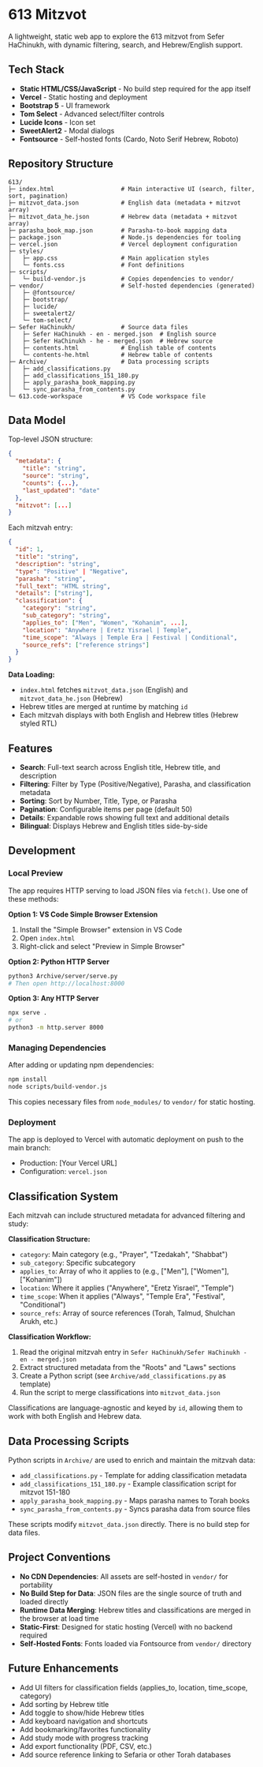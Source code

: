 # 613 Mitzvot

A lightweight, static web app to explore the 613 mitzvot from Sefer HaChinukh, with dynamic filtering, search, and Hebrew/English support.

## Tech Stack

- **Static HTML/CSS/JavaScript** - No build step required for the app itself
- **Vercel** - Static hosting and deployment
- **Bootstrap 5** - UI framework
- **Tom Select** - Advanced select/filter controls
- **Lucide Icons** - Icon set
- **SweetAlert2** - Modal dialogs
- **Fontsource** - Self-hosted fonts (Cardo, Noto Serif Hebrew, Roboto)

## Repository Structure

```
613/
├─ index.html                   # Main interactive UI (search, filter, sort, pagination)
├─ mitzvot_data.json            # English data (metadata + mitzvot array)
├─ mitzvot_data_he.json         # Hebrew data (metadata + mitzvot array)
├─ parasha_book_map.json        # Parasha-to-book mapping data
├─ package.json                 # Node.js dependencies for tooling
├─ vercel.json                  # Vercel deployment configuration
├─ styles/
│   ├─ app.css                  # Main application styles
│   └─ fonts.css                # Font definitions
├─ scripts/
│   └─ build-vendor.js          # Copies dependencies to vendor/
├─ vendor/                      # Self-hosted dependencies (generated)
│   ├─ @fontsource/
│   ├─ bootstrap/
│   ├─ lucide/
│   ├─ sweetalert2/
│   └─ tom-select/
├─ Sefer HaChinukh/             # Source data files
│   ├─ Sefer HaChinukh - en - merged.json  # English source
│   ├─ Sefer HaChinukh - he - merged.json  # Hebrew source
│   ├─ contents.html            # English table of contents
│   └─ contents-he.html         # Hebrew table of contents
├─ Archive/                     # Data processing scripts
│   ├─ add_classifications.py
│   ├─ add_classifications_151_180.py
│   ├─ apply_parasha_book_mapping.py
│   └─ sync_parasha_from_contents.py
└─ 613.code-workspace           # VS Code workspace file
```

## Data Model

Top-level JSON structure:

```json
{
  "metadata": {
    "title": "string",
    "source": "string",
    "counts": {...},
    "last_updated": "date"
  },
  "mitzvot": [...]
}
```

Each mitzvah entry:

```json
{
  "id": 1,
  "title": "string",
  "description": "string",
  "type": "Positive" | "Negative",
  "parasha": "string",
  "full_text": "HTML string",
  "details": ["string"],
  "classification": {
    "category": "string",
    "sub_category": "string",
    "applies_to": ["Men", "Women", "Kohanim", ...],
    "location": "Anywhere | Eretz Yisrael | Temple",
    "time_scope": "Always | Temple Era | Festival | Conditional",
    "source_refs": ["reference strings"]
  }
}
```

**Data Loading:**

- `index.html` fetches `mitzvot_data.json` (English) and `mitzvot_data_he.json` (Hebrew)
- Hebrew titles are merged at runtime by matching `id`
- Each mitzvah displays with both English and Hebrew titles (Hebrew styled RTL)

## Features

- **Search**: Full-text search across English title, Hebrew title, and description
- **Filtering**: Filter by Type (Positive/Negative), Parasha, and classification metadata
- **Sorting**: Sort by Number, Title, Type, or Parasha
- **Pagination**: Configurable items per page (default 50)
- **Details**: Expandable rows showing full text and additional details
- **Bilingual**: Displays Hebrew and English titles side-by-side

## Development

### Local Preview

The app requires HTTP serving to load JSON files via `fetch()`. Use one of these methods:

**Option 1: VS Code Simple Browser Extension**

1. Install the "Simple Browser" extension in VS Code
2. Open `index.html`
3. Right-click and select "Preview in Simple Browser"

**Option 2: Python HTTP Server**

```bash
python3 Archive/server/serve.py
# Then open http://localhost:8000
```

**Option 3: Any HTTP Server**

```bash
npx serve .
# or
python3 -m http.server 8000
```

### Managing Dependencies

After adding or updating npm dependencies:

```bash
npm install
node scripts/build-vendor.js
```

This copies necessary files from `node_modules/` to `vendor/` for static hosting.

### Deployment

The app is deployed to Vercel with automatic deployment on push to the main branch:

- Production: [Your Vercel URL]
- Configuration: `vercel.json`

## Classification System

Each mitzvah can include structured metadata for advanced filtering and study:

**Classification Structure:**

- `category`: Main category (e.g., "Prayer", "Tzedakah", "Shabbat")
- `sub_category`: Specific subcategory
- `applies_to`: Array of who it applies to (e.g., ["Men"], ["Women"], ["Kohanim"])
- `location`: Where it applies ("Anywhere", "Eretz Yisrael", "Temple")
- `time_scope`: When it applies ("Always", "Temple Era", "Festival", "Conditional")
- `source_refs`: Array of source references (Torah, Talmud, Shulchan Arukh, etc.)

**Classification Workflow:**

1. Read the original mitzvah entry in `Sefer HaChinukh/Sefer HaChinukh - en - merged.json`
2. Extract structured metadata from the "Roots" and "Laws" sections
3. Create a Python script (see `Archive/add_classifications.py` as template)
4. Run the script to merge classifications into `mitzvot_data.json`

Classifications are language-agnostic and keyed by `id`, allowing them to work with both English and Hebrew data.

## Data Processing Scripts

Python scripts in `Archive/` are used to enrich and maintain the mitzvah data:

- `add_classifications.py` - Template for adding classification metadata
- `add_classifications_151_180.py` - Example classification script for mitzvot 151-180
- `apply_parasha_book_mapping.py` - Maps parasha names to Torah books
- `sync_parasha_from_contents.py` - Syncs parasha data from source files

These scripts modify `mitzvot_data.json` directly. There is no build step for data files.

## Project Conventions

- **No CDN Dependencies**: All assets are self-hosted in `vendor/` for portability
- **No Build Step for Data**: JSON files are the single source of truth and loaded directly
- **Runtime Data Merging**: Hebrew titles and classifications are merged in the browser at load time
- **Static-First**: Designed for static hosting (Vercel) with no backend required
- **Self-Hosted Fonts**: Fonts loaded via Fontsource from `vendor/` directory

## Future Enhancements

- Add UI filters for classification fields (applies_to, location, time_scope, category)
- Add sorting by Hebrew title
- Add toggle to show/hide Hebrew titles
- Add keyboard navigation and shortcuts
- Add bookmarking/favorites functionality
- Add study mode with progress tracking
- Add export functionality (PDF, CSV, etc.)
- Add source reference linking to Sefaria or other Torah databases

```

```
